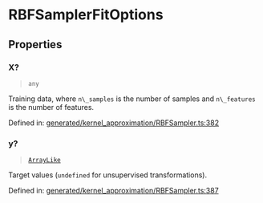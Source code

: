# RBFSamplerFitOptions

## Properties

### X?

> `any`

Training data, where `n\_samples` is the number of samples and `n\_features` is the number of features.

Defined in:  [generated/kernel\_approximation/RBFSampler.ts:382](https://github.com/transitive-bullshit/scikit-learn-ts/blob/122b3c0/packages/sklearn/src/generated/kernel_approximation/RBFSampler.ts#L382)

### y?

> [`ArrayLike`](../types/ArrayLike.md)

Target values (`undefined` for unsupervised transformations).

Defined in:  [generated/kernel\_approximation/RBFSampler.ts:387](https://github.com/transitive-bullshit/scikit-learn-ts/blob/122b3c0/packages/sklearn/src/generated/kernel_approximation/RBFSampler.ts#L387)
